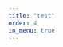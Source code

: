 ```yaml
---
title: "test"
order: 4
in_menu: true
---
```

<div class="system">
  <div class="sun"></div>
  <div class="mer-path"></div>
    <div class="mer"></div>
  <div class="ven-path"></div>
  <div class="ven"></div>
  <div class="ear-path"></div>
  <div class="ear"><div class="lune"></div></div>
  <div class="mar-path"></div>
  <div class="mar">
    <div class="pho"></div>
    <div class="dem"></div>
  </div>
  <div class="jup-path"></div>
  <div class="jup">
    <div class="spot"></div>
    <div class="jove io"></div>
    <div class="jove eur"></div>
    <div class="jove gan"></div>
    <div class="jove cal"></div>
  </div>
  <div class="sat-path"></div>
  <div class="sat">
    <div class="f-ring"></div>
    <div class="a-ring"></div>
    <div class="b-ring"></div>
    <div class="c-ring"></div>
  </div>
  <div class="ura-path"></div>
  <div class="ura">
    <div class="e-ring"></div>
  </div>
  <div class="nep-path"></div>
  <div class="nep">
    <div class="spot"></div>
  </div>
  <div class="plu-path"></div>
  <div class="plu"></div>
</div> 